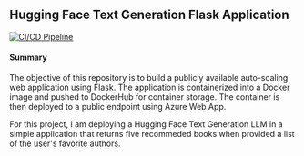 ## Hugging Face Text Generation Flask Application  

[![CI/CD Pipeline](https://github.com/nogibjj/mjh140_individual4/actions/workflows/cicd.yml/badge.svg)](https://github.com/nogibjj/mjh140_individual4/actions/workflows/cicd.yml)

#### Summary

The objective of this repository is to build a publicly available auto-scaling web application using Flask. The application is containerized into a Docker image and pushed to DockerHub for container storage. The container is then deployed to a public endpoint using Azure Web App.

For this project, I am deploying a Hugging Face Text Generation LLM in a simple application that returns five recommeded books when provided a list of the user's favorite authors.
